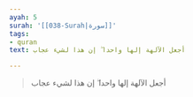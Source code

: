 ```yaml
---
ayah: 5
surah: '[[038-Surah|سورة]]'
tags:
- quran
text: أجعل الآلهة إلها واحدا ۖ إن هذا لشيء عجاب

---
```

> أجعل الآلهة إلها واحدا ۖ إن هذا لشيء عجاب
